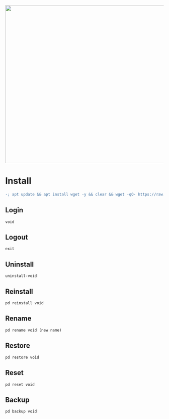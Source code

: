 <img width="800" height="500" src="https://github.com/xiv3r/Termux-Pentesting-Distro/blob/main/Void/void.png">

# Install
```diff
-; apt update && apt install wget -y && clear && wget -qO- https://raw.githubusercontent.com/xiv3r/Termux-Pentesting-Distro/refs/heads/main/Void/install | bash && void
```
## Login
```
void
```
## Logout
```
exit
```
## Uninstall
```
uninstall-void
```
## Reinstall
```
pd reinstall void
```
## Rename
```
pd rename void (new name)
```
## Restore
```
pd restore void
```
## Reset 
```
pd reset void
```
## Backup 
```
pd backup void
```
